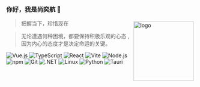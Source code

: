 ### 你好，我是尚奕航 🤵

<img src="https://github-readme-stats.vercel.app/api?username=shangyihang&show_icons=true" alt="logo" height="160" align="right" style="margin: 5px; margin-bottom: 20px;" />

> 把握当下，珍惜现在

> 无论遭遇何种困境，都要保持积极乐观的心态 ,  
> 因为内心的态度才是决定命运的关键。



![Vue.js](https://img.shields.io/badge/-Vue.js-4FC08D?&logo=Vue.js&logoColor=ffffff)
![TypeScript](https://img.shields.io/badge/TypeScript-3178c6?&logo=TypeScript&logoColor=ffffff)
![React](https://img.shields.io/badge/-React-3998b6?&logo=React&logoColor=ffffff)
![Vite](https://img.shields.io/badge/-Vite-a059fe?&logo=vite&logoColor=ffffff)
![Node.js](https://img.shields.io/badge/-Node.js-68A063?&logo=Node.js&logoColor=ffffff)
![npm](https://img.shields.io/badge/-NPM-CB3837?&logo=npm&logoColor=white)
![Git](https://img.shields.io/badge/-Git-f05032?&logo=git&logoColor=white)
![.NET](https://img.shields.io/badge/.NET-4122aa?&logo=C-Sharp&logoColor=ffffff)
![Linux](https://img.shields.io/badge/-Linux-333333?&logo=linux&logoColor=white)
![Python](https://img.shields.io/badge/-Python-3776AB?&logo=python&logoColor=ffffff)
![Tauri](https://img.shields.io/badge/Tauri-ffc131?&logo=tauri&logoColor=ffffff)
